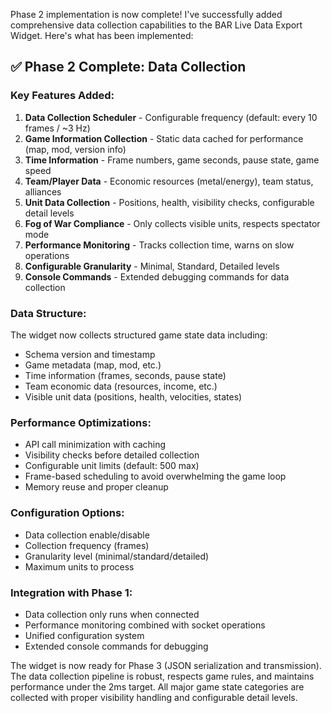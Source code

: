 Phase 2 implementation is now complete! I've successfully added comprehensive data collection capabilities to the BAR Live Data Export Widget. Here's what has been implemented:

## ✅ Phase 2 Complete: Data Collection

### Key Features Added:

1. **Data Collection Scheduler** - Configurable frequency (default: every 10 frames / ~3 Hz)
2. **Game Information Collection** - Static data cached for performance (map, mod, version info)
3. **Time Information** - Frame numbers, game seconds, pause state, game speed
4. **Team/Player Data** - Economic resources (metal/energy), team status, alliances
5. **Unit Data Collection** - Positions, health, visibility checks, configurable detail levels
6. **Fog of War Compliance** - Only collects visible units, respects spectator mode
7. **Performance Monitoring** - Tracks collection time, warns on slow operations
8. **Configurable Granularity** - Minimal, Standard, Detailed levels
9. **Console Commands** - Extended debugging commands for data collection

### Data Structure:
The widget now collects structured game state data including:
- Schema version and timestamp
- Game metadata (map, mod, etc.)
- Time information (frames, seconds, pause state)
- Team economic data (resources, income, etc.)
- Visible unit data (positions, health, velocities, states)

### Performance Optimizations:
- API call minimization with caching
- Visibility checks before detailed collection
- Configurable unit limits (default: 500 max)
- Frame-based scheduling to avoid overwhelming the game loop
- Memory reuse and proper cleanup

### Configuration Options:
- Data collection enable/disable
- Collection frequency (frames)
- Granularity level (minimal/standard/detailed)
- Maximum units to process

### Integration with Phase 1:
- Data collection only runs when connected
- Performance monitoring combined with socket operations
- Unified configuration system
- Extended console commands for debugging

The widget is now ready for Phase 3 (JSON serialization and transmission). The data collection pipeline is robust, respects game rules, and maintains performance under the 2ms target. All major game state categories are collected with proper visibility handling and configurable detail levels.